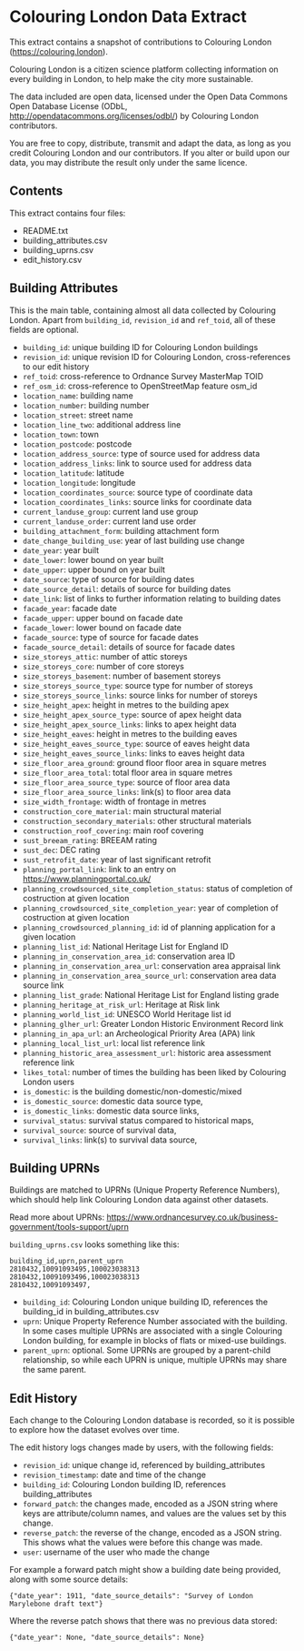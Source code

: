 # Colouring London Data Extract

This extract contains a snapshot of contributions to Colouring London
(https://colouring.london).

Colouring London is a citizen science platform collecting information on every building in
London, to help make the city more sustainable.

The data included are open data, licensed under the Open Data Commons Open Database License
(ODbL, http://opendatacommons.org/licenses/odbl/) by Colouring London contributors.

You are free to copy, distribute, transmit and adapt the data, as long as you credit Colouring
London and our contributors. If you alter or build upon our data, you may distribute the
result only under the same licence.


## Contents

This extract contains four files:

- README.txt
- building_attributes.csv
- building_uprns.csv
- edit_history.csv


## Building Attributes

This is the main table, containing almost all data collected by Colouring London. Apart from
`building_id`, `revision_id` and `ref_toid`, all of these fields are optional.

- `building_id`: unique building ID for Colouring London buildings
- `revision_id`: unique revision ID for Colouring London, cross-references to our edit history
- `ref_toid`: cross-reference to Ordnance Survey MasterMap TOID
- `ref_osm_id`: cross-reference to OpenStreetMap feature osm_id
- `location_name`: building name
- `location_number`: building number
- `location_street`: street name
- `location_line_two`: additional address line
- `location_town`: town
- `location_postcode`: postcode
- `location_address_source`: type of source used for address data
- `location_address_links`: link to source used for address data
- `location_latitude`: latitude
- `location_longitude`: longitude
- `location_coordinates_source`: source type of coordinate data
- `location_coordinates_links`: source links for coordinate data
- `current_landuse_group`: current land use group
- `current_landuse_order`: current land use order
- `building_attachment_form`: building attachment form
- `date_change_building_use`: year of last building use change
- `date_year`: year built
- `date_lower`: lower bound on year built
- `date_upper`: upper bound on year built
- `date_source`: type of source for building dates
- `date_source_detail`: details of source for building dates
- `date_link`: list of links to further information relating to building dates
- `facade_year`: facade date
- `facade_upper`: upper bound on facade date
- `facade_lower`: lower bound on facade date
- `facade_source`: type of source for facade dates
- `facade_source_detail`: details of source for facade dates
- `size_storeys_attic`: number of attic storeys
- `size_storeys_core`: number of core storeys
- `size_storeys_basement`: number of basement storeys
- `size_storeys_source_type`: source type for number of storeys
- `size_storeys_source_links`: source links for number of storeys
- `size_height_apex`: height in metres to the building apex
- `size_height_apex_source_type`: source of apex height data
- `size_height_apex_source_links`: links to apex height data
- `size_height_eaves`: height in metres to the building eaves
- `size_height_eaves_source_type`: source of eaves height data
- `size_height_eaves_source_links`: links to eaves height data
- `size_floor_area_ground`: ground floor floor area in square metres
- `size_floor_area_total`: total floor area in square metres
- `size_floor_area_source_type`: source of floor area data
- `size_floor_area_source_links`: link(s) to floor area data
- `size_width_frontage`: width of frontage in metres
- `construction_core_material`: main structural material
- `construction_secondary_materials`: other structural materials
- `construction_roof_covering`: main roof covering
- `sust_breeam_rating`: BREEAM rating
- `sust_dec`: DEC rating
- `sust_retrofit_date`: year of last significant retrofit
- `planning_portal_link`: link to an entry on https://www.planningportal.co.uk/
- `planning_crowdsourced_site_completion_status`: status of completion of costruction at given location
- `planning_crowdsourced_site_completion_year`: year of completion of costruction at given location
- `planning_crowdsourced_planning_id`: id of planning application for a given location
- `planning_list_id`: National Heritage List for England ID
- `planning_in_conservation_area_id`: conservation area ID
- `planning_in_conservation_area_url`: conservation area appraisal link
- `planning_in_conservation_area_source_url`: conservation area data source link
- `planning_list_grade`: National Heritage List for England listing grade
- `planning_heritage_at_risk_url`: Heritage at Risk link
- `planning_world_list_id`: UNESCO World Heritage list id
- `planning_glher_url`: Greater London Historic Environment Record link
- `planning_in_apa_url`: an Archeological Priority Area (APA) link
- `planning_local_list_url`: local list reference link
- `planning_historic_area_assessment_url`: historic area assessment reference link
- `likes_total`: number of times the building has been liked by Colouring London users
- `is_domestic`: is the building domestic/non-domestic/mixed
- `is_domestic_source`: domestic data source type,
- `is_domestic_links`: domestic data source links,
- `survival_status`: survival status compared to historical maps,
- `survival_source`: source of survival data,
- `survival_links`: link(s) to survival data source,


## Building UPRNs

Buildings are matched to UPRNs (Unique Property Reference Numbers), which should help link
Colouring London data against other datasets.

Read more about UPRNs: https://www.ordnancesurvey.co.uk/business-government/tools-support/uprn

`building_uprns.csv` looks something like this:

    building_id,uprn,parent_uprn
    2810432,10091093495,100023038313
    2810432,10091093496,100023038313
    2810432,10091093497,

- `building_id`: Colouring London unique building ID, references the building_id in
  building_attributes.csv
- `uprn`: Unique Property Reference Number associated with the building. In some cases
  multiple UPRNs are associated with a single Colouring London building, for example in
  blocks of flats or mixed-use buildings.
- `parent_uprn`: optional. Some UPRNs are grouped by a parent-child relationship, so while
  each UPRN is unique, multiple UPRNs may share the same parent.


## Edit History

Each change to the Colouring London database is recorded, so it is possible to explore how the
dataset evolves over time.

The edit history logs changes made by users, with the following fields:

- `revision_id`: unique change id, referenced by building_attributes
- `revision_timestamp`: date and time of the change
- `building_id`: Colouring London building ID, references building_attributes
- `forward_patch`: the changes made, encoded as a JSON string where keys are attribute/column
  names, and values are the values set by this change.
- `reverse_patch`: the reverse of the change, encoded as a JSON string. This shows what the
  values were before this change was made.
- `user`: username of the user who made the change


For example a forward patch might show a building date being provided, along with some source
details:

    {"date_year": 1911, "date_source_details": "Survey of London Marylebone draft text"}

Where the reverse patch shows that there was no previous data stored:

    {"date_year": None, "date_source_details": None}

